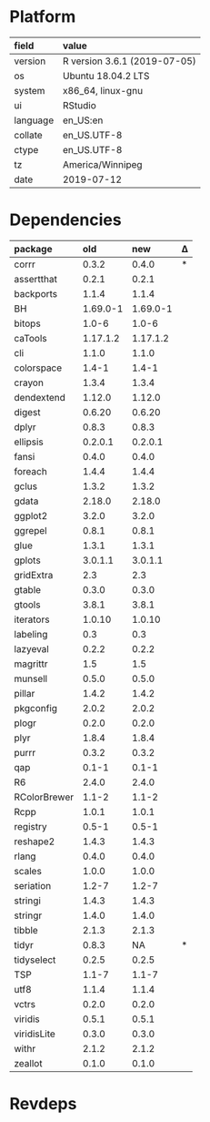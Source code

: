 # Platform

|field    |value                        |
|:--------|:----------------------------|
|version  |R version 3.6.1 (2019-07-05) |
|os       |Ubuntu 18.04.2 LTS           |
|system   |x86_64, linux-gnu            |
|ui       |RStudio                      |
|language |en_US:en                     |
|collate  |en_US.UTF-8                  |
|ctype    |en_US.UTF-8                  |
|tz       |America/Winnipeg             |
|date     |2019-07-12                   |

# Dependencies

|package      |old      |new      |Δ  |
|:------------|:--------|:--------|:--|
|corrr        |0.3.2    |0.4.0    |*  |
|assertthat   |0.2.1    |0.2.1    |   |
|backports    |1.1.4    |1.1.4    |   |
|BH           |1.69.0-1 |1.69.0-1 |   |
|bitops       |1.0-6    |1.0-6    |   |
|caTools      |1.17.1.2 |1.17.1.2 |   |
|cli          |1.1.0    |1.1.0    |   |
|colorspace   |1.4-1    |1.4-1    |   |
|crayon       |1.3.4    |1.3.4    |   |
|dendextend   |1.12.0   |1.12.0   |   |
|digest       |0.6.20   |0.6.20   |   |
|dplyr        |0.8.3    |0.8.3    |   |
|ellipsis     |0.2.0.1  |0.2.0.1  |   |
|fansi        |0.4.0    |0.4.0    |   |
|foreach      |1.4.4    |1.4.4    |   |
|gclus        |1.3.2    |1.3.2    |   |
|gdata        |2.18.0   |2.18.0   |   |
|ggplot2      |3.2.0    |3.2.0    |   |
|ggrepel      |0.8.1    |0.8.1    |   |
|glue         |1.3.1    |1.3.1    |   |
|gplots       |3.0.1.1  |3.0.1.1  |   |
|gridExtra    |2.3      |2.3      |   |
|gtable       |0.3.0    |0.3.0    |   |
|gtools       |3.8.1    |3.8.1    |   |
|iterators    |1.0.10   |1.0.10   |   |
|labeling     |0.3      |0.3      |   |
|lazyeval     |0.2.2    |0.2.2    |   |
|magrittr     |1.5      |1.5      |   |
|munsell      |0.5.0    |0.5.0    |   |
|pillar       |1.4.2    |1.4.2    |   |
|pkgconfig    |2.0.2    |2.0.2    |   |
|plogr        |0.2.0    |0.2.0    |   |
|plyr         |1.8.4    |1.8.4    |   |
|purrr        |0.3.2    |0.3.2    |   |
|qap          |0.1-1    |0.1-1    |   |
|R6           |2.4.0    |2.4.0    |   |
|RColorBrewer |1.1-2    |1.1-2    |   |
|Rcpp         |1.0.1    |1.0.1    |   |
|registry     |0.5-1    |0.5-1    |   |
|reshape2     |1.4.3    |1.4.3    |   |
|rlang        |0.4.0    |0.4.0    |   |
|scales       |1.0.0    |1.0.0    |   |
|seriation    |1.2-7    |1.2-7    |   |
|stringi      |1.4.3    |1.4.3    |   |
|stringr      |1.4.0    |1.4.0    |   |
|tibble       |2.1.3    |2.1.3    |   |
|tidyr        |0.8.3    |NA       |*  |
|tidyselect   |0.2.5    |0.2.5    |   |
|TSP          |1.1-7    |1.1-7    |   |
|utf8         |1.1.4    |1.1.4    |   |
|vctrs        |0.2.0    |0.2.0    |   |
|viridis      |0.5.1    |0.5.1    |   |
|viridisLite  |0.3.0    |0.3.0    |   |
|withr        |2.1.2    |2.1.2    |   |
|zeallot      |0.1.0    |0.1.0    |   |

# Revdeps

